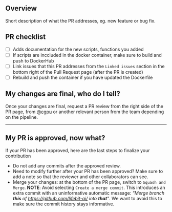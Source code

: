 ## Overview

Short description of what the PR addresses, eg. new feature or bug fix.

## PR checklist
 - [ ] Adds documentation for the new scripts, functions you added
 - [ ] If scripts are inccluded in the docker container, make sure to build and push to DockerHub
 - [ ] Link issues that this PR addresses from the `Linked issues` section in the bottom right of the Pull Request page (after the PR is created)
 - [ ] Rebuild and push the container if you have updated the Dockerfile

## My changes are final, who do I tell?

Once your changes are final, request a PR review from the right side of the PR page, from [@cgpu](https://github.com/cgpu) or another relevant person from the team depending on the pipeline.

----
## My PR is approved, now what?

If your PR has been approved, here are the last steps to finalize your contribution
- Do not add any commits after the approved review. 
- Need to modify further after your PR has been approved? Make sure to add a note so that the reviewer and other collaborators can see.
- Merge your changes: at the bottom of the PR page, switch to `Squash and Merge`. 
**NOTE**: Avoid selecting `Create a merge commit`. This introduces an extra commit with an uninformative automatic message: _"Merge branch **this** of https://github.com/lifebit-ai/<repo name> into **that**"_. We want to avoid this to make sure the commit history stays informative.